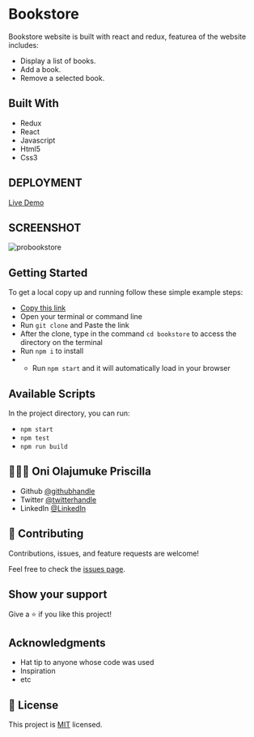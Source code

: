 # Bookstore
Bookstore website is built with react and redux, featurea of the website includes:

- Display a list of books.
- Add a book.
- Remove a selected book.

## Built With
- Redux
- React
- Javascript
- Html5
- Css3
## DEPLOYMENT
[Live Demo](https://deploy-preview-4--serene-kare-79146f.netlify.app/)

## SCREENSHOT
![probookstore](https://user-images.githubusercontent.com/69638013/135599340-b2521d66-9267-4275-a24c-b38ada48a610.png)



## Getting Started

To get a local copy up and running follow these simple example steps:

- [Copy this link](https://github.com/prolajumokeoni/bookstore)
- Open your terminal or command line
- Run `git clone` and Paste the link
- After the clone, type in the command `cd bookstore` to access the directory on the terminal
- Run `npm i` to install
- - Run `npm start` and it will automatically load in your browser


## Available Scripts

In the project directory, you can run:

- `npm start`
- `npm test`
- `npm run build`

## 👩🏿‍🏫 **Oni Olajumuke Priscilla**

- Github [@githubhandle](https://github.com/prolajumokeoni)
- Twitter [@twitterhandle](https://twitter.com/prolajumokeoni)
- LinkedIn [@LinkedIn](https://www.linkedin.com/in/olajumoke-priscilla-oni-44a48b162/)

## 🤝 Contributing

Contributions, issues, and feature requests are welcome!

Feel free to check the [issues page](https://github.com/prolajumokeoni/math-magicians/issues).

## Show your support

Give a ⭐️ if you like this project!

## Acknowledgments

- Hat tip to anyone whose code was used
- Inspiration
- etc


## 📝 License

This project is [MIT](https://github.com/prolajumokeoni/bookstore/blob/development/LICENSE) licensed.
